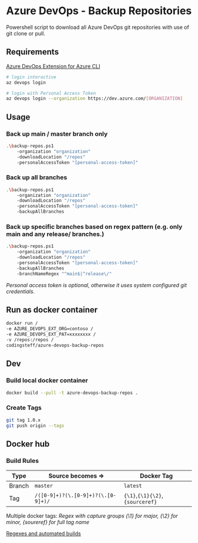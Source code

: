 # Azure DevOps - Backup Repositories

Powershell script to download all Azure DevOps git repositories with use of git clone or pull.

## Requirements

[Azure DevOps Extension for Azure CLI](https://github.com/Azure/azure-devops-cli-extension)

```sh
# login interactive
az devops login

# login with Personal Access Token
az devops login --organization https://dev.azure.com/[ORGANIZATION]
```

## Usage

### Back up main / master branch only
```sh
.\backup-repos.ps1 
    -organization "organization"
    -downloadLocation "/repos"
    -personalAccessToken "[personal-access-token]"
```

### Back up all branches
```sh
.\backup-repos.ps1 
    -organization "organization"
    -downloadLocation "/repos"
    -personalAccessToken "[personal-access-token]"
    -backupAllBranches
```

### Back up specific branches based on regex pattern (e.g. only main and any release/ branches.)
```sh
.\backup-repos.ps1 
    -organization "organization"
    -downloadLocation "/repos"
    -personalAccessToken "[personal-access-token]"
    -backupAllBranches
    -branchNameRegex "^main$|^release\/"
```

*Personal access token is optional, otherwise it uses system configured git credentials.*

## Run as docker container

```sh
docker run /
-e AZURE_DEVOPS_EXT_ORG=contoso /
-e AZURE_DEVOPS_EXT_PAT=xxxxxxxx /
-v /repos:/repos /
codingsteff/azure-devops-backup-repos
```

## Dev

### Build local docker container

```sh
docker build --pull -t azure-devops-backup-repos .
```

### Create Tags

```sh
git tag 1.0.x
git push origin --tags
```

## Docker hub

### Build Rules

| Type   | Source becomes =>                  | Docker Tag                      |
| ------ | ---------------------------------- | ------------------------------- |
| Branch | `master`                           | `latest`                        |
| Tag    | `/([0-9]+)?(\.[0-9]+)?(\.[0-9]+)/` | `{\1}`,`{\1}{\2}`,`{sourceref}` |

Multiple docker tags: *Regex with capture groups {\1} for major, {\2} for minor, {soureref} for full tag name*

[Regexes and automated builds](https://docs.docker.com/docker-hub/builds/#regexes-and-automated-builds)
